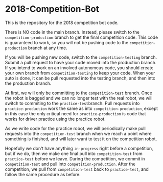 # 2018-Competition-Bot

This is the repository for the 2018 competition bot code.

There is NO code in the main branch.
Instead, please switch to the `competition-production` branch to get the final competition code. This code is guaranteed to work, so you will not be pushing code to the `competition-production` branch at any time.

If you will be pushing new code, switch to the `competition-testing` branch. Submit a pull request to have your code moved into the production branch. If you intend to work on an involved autonomous code, you should create your own branch from `competition-testing` to keep your code. When your auto is done, it can be pull requested into the testing branch, and then into the production branch.

At first, we will only be committing to the `competition-test` branch. Once the robot is bagged and we can no longer test with the real robot, we will switch to commiting to the `practice-test`branch. Pull requests into `practice-production` work the same as into `competition-production`, except in this case the only critical need for `practice-production` is code that works for driver practice using the practice robot. 

As we write code for the practice robot, we will periodically make pull requests into the `competition-test` branch when we reach a point where something is finished, and will later want to test it on the competition robot.

Hopefully we don't have anything `in-progress` right before a competition, but if we do, then we make one final pull into `competition-test` from `practice-test` before we leave. During the competition, we commit in `competition-test` and pull into `competition-production`. After the competition, we pull from `competition-test` back to `practice-test`, and follow the same procedure as before.
